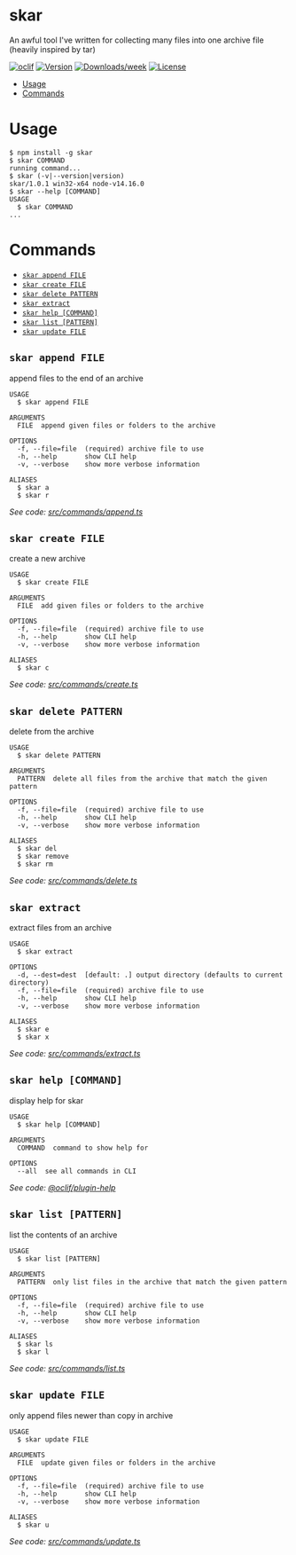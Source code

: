 skar
====

An awful tool I've written for collecting many files into one archive file (heavily inspired by tar)

[![oclif](https://img.shields.io/badge/cli-oclif-brightgreen.svg)](https://oclif.io)
[![Version](https://img.shields.io/npm/v/skar.svg)](https://npmjs.org/package/skar)
[![Downloads/week](https://img.shields.io/npm/dw/skar.svg)](https://npmjs.org/package/skar)
[![License](https://img.shields.io/npm/l/skar.svg)](https://github.com/Skayo/skar/blob/master/package.json)

<!-- toc -->
* [Usage](#usage)
* [Commands](#commands)
<!-- tocstop -->
# Usage
<!-- usage -->
```sh-session
$ npm install -g skar
$ skar COMMAND
running command...
$ skar (-v|--version|version)
skar/1.0.1 win32-x64 node-v14.16.0
$ skar --help [COMMAND]
USAGE
  $ skar COMMAND
...
```
<!-- usagestop -->
# Commands
<!-- commands -->
* [`skar append FILE`](#skar-append-file)
* [`skar create FILE`](#skar-create-file)
* [`skar delete PATTERN`](#skar-delete-pattern)
* [`skar extract`](#skar-extract)
* [`skar help [COMMAND]`](#skar-help-command)
* [`skar list [PATTERN]`](#skar-list-pattern)
* [`skar update FILE`](#skar-update-file)

## `skar append FILE`

append files to the end of an archive

```
USAGE
  $ skar append FILE

ARGUMENTS
  FILE  append given files or folders to the archive

OPTIONS
  -f, --file=file  (required) archive file to use
  -h, --help       show CLI help
  -v, --verbose    show more verbose information

ALIASES
  $ skar a
  $ skar r
```

_See code: [src/commands/append.ts](https://github.com/Skayo/skar/blob/v1.0.1/src/commands/append.ts)_

## `skar create FILE`

create a new archive

```
USAGE
  $ skar create FILE

ARGUMENTS
  FILE  add given files or folders to the archive

OPTIONS
  -f, --file=file  (required) archive file to use
  -h, --help       show CLI help
  -v, --verbose    show more verbose information

ALIASES
  $ skar c
```

_See code: [src/commands/create.ts](https://github.com/Skayo/skar/blob/v1.0.1/src/commands/create.ts)_

## `skar delete PATTERN`

delete from the archive

```
USAGE
  $ skar delete PATTERN

ARGUMENTS
  PATTERN  delete all files from the archive that match the given pattern

OPTIONS
  -f, --file=file  (required) archive file to use
  -h, --help       show CLI help
  -v, --verbose    show more verbose information

ALIASES
  $ skar del
  $ skar remove
  $ skar rm
```

_See code: [src/commands/delete.ts](https://github.com/Skayo/skar/blob/v1.0.1/src/commands/delete.ts)_

## `skar extract`

extract files from an archive

```
USAGE
  $ skar extract

OPTIONS
  -d, --dest=dest  [default: .] output directory (defaults to current directory)
  -f, --file=file  (required) archive file to use
  -h, --help       show CLI help
  -v, --verbose    show more verbose information

ALIASES
  $ skar e
  $ skar x
```

_See code: [src/commands/extract.ts](https://github.com/Skayo/skar/blob/v1.0.1/src/commands/extract.ts)_

## `skar help [COMMAND]`

display help for skar

```
USAGE
  $ skar help [COMMAND]

ARGUMENTS
  COMMAND  command to show help for

OPTIONS
  --all  see all commands in CLI
```

_See code: [@oclif/plugin-help](https://github.com/oclif/plugin-help/blob/v3.2.2/src/commands/help.ts)_

## `skar list [PATTERN]`

list the contents of an archive

```
USAGE
  $ skar list [PATTERN]

ARGUMENTS
  PATTERN  only list files in the archive that match the given pattern

OPTIONS
  -f, --file=file  (required) archive file to use
  -h, --help       show CLI help
  -v, --verbose    show more verbose information

ALIASES
  $ skar ls
  $ skar l
```

_See code: [src/commands/list.ts](https://github.com/Skayo/skar/blob/v1.0.1/src/commands/list.ts)_

## `skar update FILE`

only append files newer than copy in archive

```
USAGE
  $ skar update FILE

ARGUMENTS
  FILE  update given files or folders in the archive

OPTIONS
  -f, --file=file  (required) archive file to use
  -h, --help       show CLI help
  -v, --verbose    show more verbose information

ALIASES
  $ skar u
```

_See code: [src/commands/update.ts](https://github.com/Skayo/skar/blob/v1.0.1/src/commands/update.ts)_
<!-- commandsstop -->
